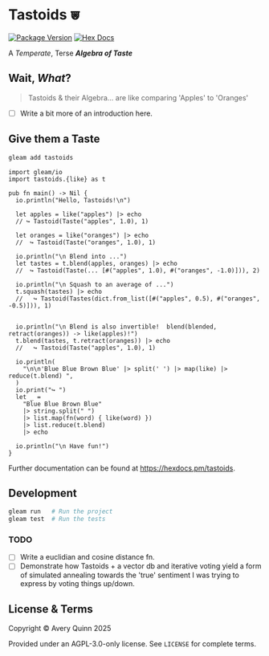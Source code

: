 # Tastoids ⩐

[![Package Version](https://img.shields.io/hexpm/v/tastoid)](https://hex.pm/packages/tastoids)
[![Hex Docs](https://img.shields.io/badge/hex-docs-ffaff3)](https://hexdocs.pm/tastoids/)

A _Temperate_, Terse ***Algebra of Taste***


## Wait, _What_?

> Tastoids & their Algebra... are like comparing 'Apples' to 'Oranges'

- [ ] Write a bit more of an introduction here.

## Give them a Taste

```sh
gleam add tastoids
```

```gleam
import gleam/io
import tastoids.{like} as t

pub fn main() -> Nil {
  io.println("Hello, Tastoids!\n")

  let apples = like("apples") |> echo
  // ↪ Tastoid(Taste("apples", 1.0), 1)

  let oranges = like("oranges") |> echo
  //  ↪ Tastoid(Taste("oranges", 1.0), 1)

  io.println("\n Blend into ...")
  let tastes = t.blend(apples, oranges) |> echo
  //  ↪ Tastoid(Taste(... [#("apples", 1.0), #("oranges", -1.0)])), 2)

  io.println("\n Squash to an average of ...")
  t.squash(tastes) |> echo
  //   ↪ Tastoid(Tastes(dict.from_list([#("apples", 0.5), #("oranges", -0.5)])), 1)


  io.println("\n Blend is also invertible!  blend(blended, retract(oranges)) -> like(apples)!")
  t.blend(tastes, t.retract(oranges)) |> echo
  //   ↪ Tastoid(Taste("apples", 1.0), 1)

  io.println(
    "\n\n'Blue Blue Brown Blue' |> split(' ') |> map(like) |> reduce(t.blend) ",
  )
  io.print("↪ ")
  let _ =
    "Blue Blue Brown Blue"
    |> string.split(" ")
    |> list.map(fn(word) { like(word) })
    |> list.reduce(t.blend)
    |> echo

  io.println("\n Have fun!")
}
```

Further documentation can be found at <https://hexdocs.pm/tastoids>.

## Development

```sh
gleam run   # Run the project
gleam test  # Run the tests
```

### TODO

- [ ] Write a euclidian and cosine distance fn.
- [ ] Demonstrate how Tastoids + a vector db and iterative voting
      yield a form of simulated annealing towards the 'true' sentiment
      I was trying to express by voting things up/down.

## License & Terms

Copyright © Avery Quinn 2025

Provided under an AGPL-3.0-only license.  See `LICENSE` for complete terms.
